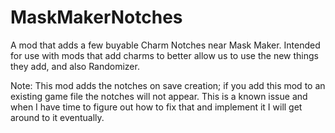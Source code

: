 # MaskMakerNotches

A mod that adds a few buyable Charm Notches near Mask Maker. Intended for use with mods that add charms to better allow us to use the new things they add, and also Randomizer.

Note: This mod adds the notches on save creation; if you add this mod to an existing game file the notches will not appear. This is a known issue and when I have time to figure out how to fix that and implement it I will get around to it eventually.
